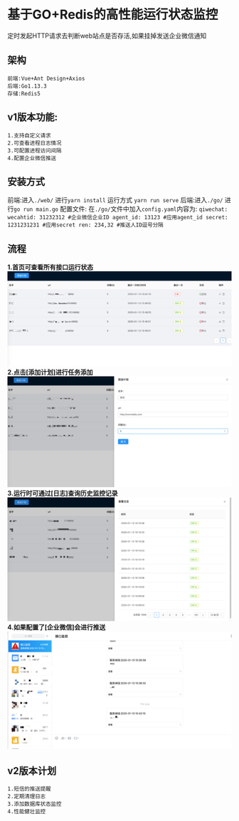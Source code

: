 基于GO+Redis的高性能运行状态监控
====
定时发起HTTP请求去判断web站点是否存活,如果挂掉发送企业微信通知
## 架构
    前端:Vue+Ant Design+Axios
    后端:Go1.13.3
    存储:Redis5
## v1版本功能:
    1.支持自定义请求
    2.可查看进程日志情况
    3.可配置进程访问间隔
    4.配置企业微信推送
## 安装方式
   前端:进入`./web/` 进行`yarn install` 运行方式 `yarn run serve`
   后端:进入`./go/` 进行`go run main.go`
   配置文件:
   在`./go/`文件中加入`config.yaml`内容为:
   `qiwechat:
      wecahtid: 31232312 #企业微信企业ID
      agent_id: 13123 #应用agent_id
      secret: 1231231231 #应用secret
      ren: 234,32 #推送人ID逗号分隔
   `
## 流程
   **1.首页可查看所有接口运行状态**
   ![avatar](https://github.com/cc373471664/jiankong/blob/master/md/shouye.png)
   **2.点击[添加计划]进行任务添加**
   ![avatar](https://github.com/cc373471664/jiankong/blob/master/md/tianjia.png)
   **3.运行时可通过[日志]查询历史监控记录**
   ![avatar](https://github.com/cc373471664/jiankong/blob/master/md/rizhi.png)
   **4.如果配置了[企业微信]会进行推送**
   ![avatar](https://github.com/cc373471664/jiankong/blob/master/md/qiyeweixin.png)
## v2版本计划
    1.短信的推送提醒
    2.定期清理日志
    3.添加数据库状态监控
    4.性能健壮监控

